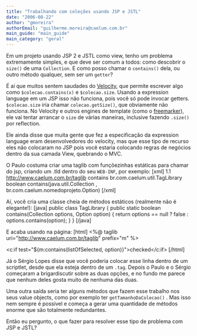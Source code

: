 ```yaml
---
title: "Trabalhando com coleções usando JSP e JSTL"
date: "2006-08-22"
author: "gmoreira"
authorEmail: "guilherme.moreira@caelum.com.br"
main_guide: "main_guide"
main_category: "geral"
---
```


Em um projeto usando JSP 2 e JSTL como view, tenho um problema extremamente simples, e que deve ser comum a todos: como descobrir o `size()` de uma `Collection`. E como posso chamar o `contains()` dela, ou outro método qualquer, sem ser um `getter`?

É aí que muitos sentem saudades do [Velocity](http://jakarta.apache.org/velocity/), que permite escrever algo como `$colecao.contains(x)` e `$colecao.size`. Usando a expression language em um JSP isso não funciona, pois você só pode invocar getters. `$colecao.size` iria chamar `colecao.getSize()`, que obviamente não funciona. No Velocity e outros engines de template (como o [freemarker](http://freemarker.sourceforge.net/)), ele vai tentar arrancar o `size` de várias maneiras, inclusive fazendo `.size()` por reflection.

Ele ainda disse que muita gente que fez a especificação da expression language eram desenvolvedores do velocity, mas que esse tipo de recurso eles não colocaram no JSP pois você estaria colocando regras de negócios dentro da sua camada View, quebrando o MVC.

O Paulo costuma criar uma taglib com funçõezinhas estáticas para chamar do jsp, criando um .tld dentro do seu `WEB-INF`, por exemplo: \[xml\] <?xml version="1.0" encoding="UTF-8"?> <taglib version="2.0"> <tlib-version>1.1</tlib-version> <uri>http://www.caelum.com.br/taglib</uri> <function> <name>contains</name> <function-class>br.com.caelum.util.TagLibrary</function-class> <function-signature> boolean contains(java.util.Collection , br.com.caelum.nomedoprojeto.Option) </function-signature> </function> </taglib> \[/xml\]

Aí, você cria uma classe cheia de métodos estáticos (realmente não é elegante!): \[java\] public class TagLibrary { public static boolean contains(Collection options, Option option) { return options == null ? false : options.contains(option); } } \[/java\]

E acaba usando na página: \[html\] <%@ taglib uri="http://www.caelum.com.br/taglib" prefix="m" %>

<c:if test="${m:contains(listOfSelected, option)}">checked</c:if> \[/html\]

Já o Sérgio Lopes disse que você poderia colocar esse linha dentro de um scriptlet, desde que ela esteja dentro de um `.tag`. Depois o Paulo e o Sérgio começaram a brigardiscutir sobre as duas opções, e no fundo me parece que nenhum deles gosta muito de nenhuma das duas.

Uma outra saída seria ter alguns métodos que fazem esse trabalho nos seus value objects, como por exemplo ter `getTamanhoDaColecao()` . Mas isso nem sempre é possível e começa a gerar uma quantidade de métodos enorme que são totalmente redundantes.

Então eu pergunto, o que fazer para resolver esse tipo de problema com JSP e JSTL?
